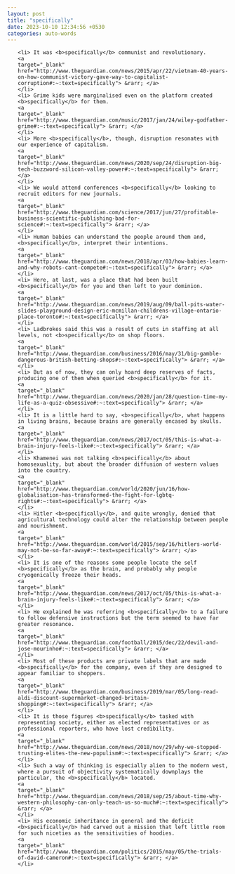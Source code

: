 ```yaml
---
layout: post
title: "specifically"
date: 2023-10-10 12:34:56 +0530
categories: auto-words
---
```

<ol>

    <li> It was <b>specifically</b> communist and revolutionary.
    <a 
    target="_blank" 
    href="http://www.theguardian.com/news/2015/apr/22/vietnam-40-years-on-how-communist-victory-gave-way-to-capitalist-corruption#:~:text=specifically"> &rarr; </a>
    </li>
    <li> Grime kids were marginalised even on the platform created <b>specifically</b> for them.
    <a 
    target="_blank" 
    href="http://www.theguardian.com/music/2017/jan/24/wiley-godfather-grime#:~:text=specifically"> &rarr; </a>
    </li>
    <li> More <b>specifically</b>, though, disruption resonates with our experience of capitalism.
    <a 
    target="_blank" 
    href="http://www.theguardian.com/news/2020/sep/24/disruption-big-tech-buzzword-silicon-valley-power#:~:text=specifically"> &rarr; </a>
    </li>
    <li> We would attend conferences <b>specifically</b> looking to recruit editors for new journals.
    <a 
    target="_blank" 
    href="http://www.theguardian.com/science/2017/jun/27/profitable-business-scientific-publishing-bad-for-science#:~:text=specifically"> &rarr; </a>
    </li>
    <li> Human babies can understand the people around them and, <b>specifically</b>, interpret their intentions.
    <a 
    target="_blank" 
    href="http://www.theguardian.com/news/2018/apr/03/how-babies-learn-and-why-robots-cant-compete#:~:text=specifically"> &rarr; </a>
    </li>
    <li> Here, at last, was a place that had been built <b>specifically</b> for you and then left to your dominion.
    <a 
    target="_blank" 
    href="http://www.theguardian.com/news/2019/aug/09/ball-pits-water-slides-playground-design-eric-mcmillan-childrens-village-ontario-place-toronto#:~:text=specifically"> &rarr; </a>
    </li>
    <li> Ladbrokes said this was a result of cuts in staffing at all levels, not <b>specifically</b> on shop floors.
    <a 
    target="_blank" 
    href="http://www.theguardian.com/business/2016/may/31/big-gamble-dangerous-british-betting-shops#:~:text=specifically"> &rarr; </a>
    </li>
    <li> But as of now, they can only hoard deep reserves of facts, producing one of them when queried <b>specifically</b> for it.
    <a 
    target="_blank" 
    href="http://www.theguardian.com/news/2020/jan/28/question-time-my-life-as-a-quiz-obsessive#:~:text=specifically"> &rarr; </a>
    </li>
    <li> It is a little hard to say, <b>specifically</b>, what happens in living brains, because brains are generally encased by skulls.
    <a 
    target="_blank" 
    href="http://www.theguardian.com/news/2017/oct/05/this-is-what-a-brain-injury-feels-like#:~:text=specifically"> &rarr; </a>
    </li>
    <li> Khamenei was not talking <b>specifically</b> about homosexuality, but about the broader diffusion of western values into the country.
    <a 
    target="_blank" 
    href="http://www.theguardian.com/world/2020/jun/16/how-globalisation-has-transformed-the-fight-for-lgbtq-rights#:~:text=specifically"> &rarr; </a>
    </li>
    <li> Hitler <b>specifically</b>, and quite wrongly, denied that agricultural technology could alter the relationship between people and nourishment.
    <a 
    target="_blank" 
    href="http://www.theguardian.com/world/2015/sep/16/hitlers-world-may-not-be-so-far-away#:~:text=specifically"> &rarr; </a>
    </li>
    <li> It is one of the reasons some people locate the self <b>specifically</b> as the brain, and probably why people cryogenically freeze their heads.
    <a 
    target="_blank" 
    href="http://www.theguardian.com/news/2017/oct/05/this-is-what-a-brain-injury-feels-like#:~:text=specifically"> &rarr; </a>
    </li>
    <li> He explained he was referring <b>specifically</b> to a failure to follow defensive instructions but the term seemed to have far greater resonance.
    <a 
    target="_blank" 
    href="http://www.theguardian.com/football/2015/dec/22/devil-and-jose-mourinho#:~:text=specifically"> &rarr; </a>
    </li>
    <li> Most of these products are private labels that are made <b>specifically</b> for the company, even if they are designed to appear familiar to shoppers.
    <a 
    target="_blank" 
    href="http://www.theguardian.com/business/2019/mar/05/long-read-aldi-discount-supermarket-changed-britain-shopping#:~:text=specifically"> &rarr; </a>
    </li>
    <li> It is those figures <b>specifically</b> tasked with representing society, either as elected representatives or as professional reporters, who have lost credibility.
    <a 
    target="_blank" 
    href="http://www.theguardian.com/news/2018/nov/29/why-we-stopped-trusting-elites-the-new-populism#:~:text=specifically"> &rarr; </a>
    </li>
    <li> Such a way of thinking is especially alien to the modern west, where a pursuit of objectivity systematically downplays the particular, the <b>specifically</b> located.
    <a 
    target="_blank" 
    href="http://www.theguardian.com/news/2018/sep/25/about-time-why-western-philosophy-can-only-teach-us-so-much#:~:text=specifically"> &rarr; </a>
    </li>
    <li> His economic inheritance in general and the deficit <b>specifically</b> had carved out a mission that left little room for such niceties as the sensitivities of hoodies.
    <a 
    target="_blank" 
    href="http://www.theguardian.com/politics/2015/may/05/the-trials-of-david-cameron#:~:text=specifically"> &rarr; </a>
    </li>